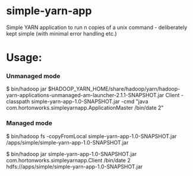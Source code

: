 simple-yarn-app
===============

Simple YARN application to run n copies of a unix command - deliberately kept simple (with minimal error handling etc.)

Usage:
======

### Unmanaged mode

$ bin/hadoop jar $HADOOP_YARN_HOME/share/hadoop/yarn/hadoop-yarn-applications-unmanaged-am-launcher-2.1.1-SNAPSHOT.jar Client -classpath simple-yarn-app-1.0-SNAPSHOT.jar -cmd "java com.hortonworks.simpleyarnapp.ApplicationMaster /bin/date 2"

### Managed mode

$ bin/hadoop fs -copyFromLocal simple-yarn-app-1.0-SNAPSHOT.jar /apps/simple/simple-yarn-app-1.0-SNAPSHOT.jar

$ bin/hadoop jar simple-yarn-app-1.0-SNAPSHOT.jar com.hortonworks.simpleyarnapp.Client /bin/date 2 hdfs://apps/simple/simple-yarn-app-1.0-SNAPSHOT.jar
  
    

